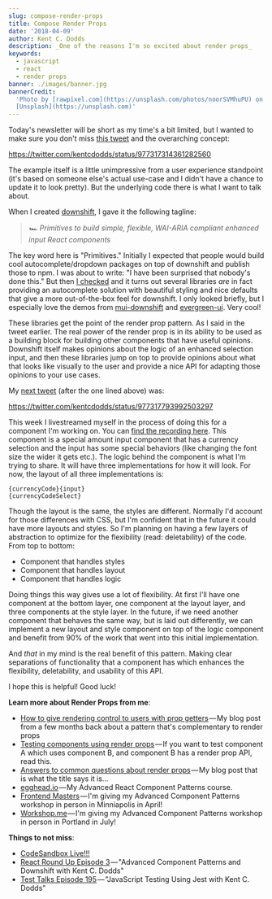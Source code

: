 ```yaml
---
slug: compose-render-props
title: Compose Render Props
date: '2018-04-09'
author: Kent C. Dodds
description: _One of the reasons I'm so excited about render props_
keywords:
  - javascript
  - react
  - render props
banner: ./images/banner.jpg
bannerCredit:
  'Photo by [rawpixel.com](https://unsplash.com/photos/noorSVMhuPU) on
  [Unsplash](https://unsplash.com)'
---
```


Today's newsletter will be short as my time's a bit limited, but I wanted to
make sure you don't miss
[this tweet](https://twitter.com/kentcdodds/status/977317314361282560) and the
overarching concept:

https://twitter.com/kentcdodds/status/977317314361282560

The example itself is a little unimpressive from a user experience standpoint
(it's based on someone else's actual use-case and I didn't have a chance to
update it to look pretty). But the underlying code there is what I want to talk
about.

When I created [downshift](https://github.com/downshift-js/downshift), I gave it
the following tagline:

> _🏎 Primitives to build simple, flexible, WAI-ARIA compliant enhanced input
> React components_

The key word here is "Primitives." Initially I expected that people would build
cool autocomplete/dropdown packages on top of downshift and publish those to
npm. I was about to write: "I have been surprised that nobody's done this." But
then [I checked](https://www.npmjs.com/browse/depended/downshift) and it turns
out several libraries _are_ in fact providing an autocomplete solution with
beautiful styling and nice defaults that give a more out-of-the-box feel for
downshift. I only looked briefly, but I especially love the demos from
[mui-downshift](https://techniq.github.io/mui-downshift/?selectedKind=Input&selectedStory=do%20not%20show%20menu%20on%20focus&full=0&down=1&left=1&panelRight=0&downPanel=storybook%2Factions%2Factions-panel)
and
[evergreen-ui](https://segmentio.github.io/evergreen/?selectedKind=autocomplete&selectedStory=Autocomplete&full=0&down=0&left=1&panelRight=0&downPanel=storybook%2Factions%2Factions-panel).
Very cool!

These libraries get the point of the render prop pattern. As I said in the tweet
earlier. The real power of the render prop is in its ability to be used as a
building block for building other components that have useful opinions.
Downshift itself makes opinions about the logic of an enhanced selection input,
and then these libraries jump on top to provide opinions about what that looks
like visually to the user and provide a nice API for adapting those opinions to
your use cases.

My [next tweet](https://twitter.com/kentcdodds/status/977317793992503297) (after
the one lined above) was:

https://twitter.com/kentcdodds/status/977317793992503297

This week I livestreamed myself in the process of doing this for a component I'm
working on. You can
[find the recording here](https://www.youtube.com/watch?v=a7OhAQIx3xc&list=PLV5CVI1eNcJh5CTgArGVwANebCrAh2OUE).
This component is a special amount input component that has a currency selection
and the input has some special behaviors (like changing the font size the wider
it gets etc.). The logic behind the component is what I'm trying to share. It
will have three implementations for how it will look. For now, the layout of all
three implementations is:

`{currencyCode}{input}`  
`{currencyCodeSelect}`

Though the layout is the same, the styles are different. Normally I'd account
for those differences with CSS, but I'm confident that in the future it could
have more layouts and styles. So I'm planning on having a few layers of
abstraction to optimize for the flexibility (read: deletability) of the code.
From top to bottom:

- Component that handles styles
- Component that handles layout
- Component that handles logic

Doing things this way gives use a lot of flexibility. At first I'll have one
component at the bottom layer, one component at the layout layer, and three
components at the style layer. In the future, if we need another component that
behaves the same way, but is laid out differently, we can implement a new layout
and style component on top of the logic component and benefit from 90% of the
work that went into this initial implementation.

And _that_ in my mind is the real benefit of this pattern. Making clear
separations of functionality that a component has which enhances the
flexibility, deletability, and usability of this API.

I hope this is helpful! Good luck!

**Learn more about Render Props from me**:

- [How to give rendering control to users with prop getters](/blog/how-to-give-rendering-control-to-users-with-prop-getters) — My
  blog post from a few months back about a pattern that's complementary to
  render props
- [Testing components using render props](/blog/testing-components-using-render-props) — If
  you want to test component A which uses component B, and component B has a
  render prop API, read this.
- [Answers to common questions about render props](/blog/answers-to-common-questions-about-render-props) — My
  blog post that is what the title says it is...
- [egghead.io](https://egghead.io/courses/advanced-react-component-patterns) — My
  Advanced React Component Patterns course.
- [Frontend Masters](https://frontendmasters.com/workshops/advanced-react-patterns/) — I'm
  giving my Advanced Component Patterns workshop in person in Minniapolis in
  April!
- [Workshop.me](https://workshop.me/2018-07-advanced-react?a=kent) — I'm giving
  my Advanced Component Patterns workshop in person in Portland in July!

**Things to not miss**:

- [CodeSandbox Live!!!](https://medium.com/@compuives/introducing-codesandbox-live-real-time-code-collaboration-in-the-browser-6d508cfc70c9)
- [React Round Up Episode 3](https://devchat.tv/react-round-up/rru-003-advanced-component-patterns-and-downshift-with-kent-c-dodds) — "Advanced
  Component Patterns and Downshift with Kent C. Dodds"
- [Test Talks Episode 195](https://joecolantonio.com/testtalks/195-javascript-testing-using-jest-with-kent-c-dodds/) — "JavaScript
  Testing Using Jest with Kent C. Dodds"
